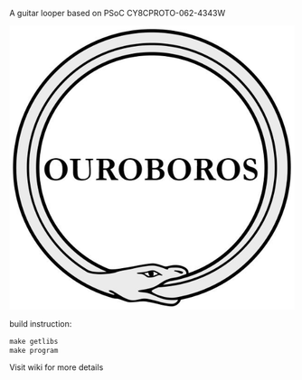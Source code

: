 A guitar looper based on PSoC CY8CPROTO-062-4343W

![](/asts/ouroboros.jpg)

build instruction:
```{sh}
make getlibs
make program
```

Visit wiki for more details
